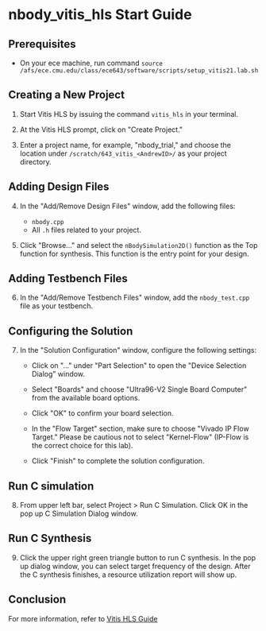 # nbody_vitis_hls Start Guide

## Prerequisites
- On your ece machine, run command `source /afs/ece.cmu.edu/class/ece643/software/scripts/setup_vitis21.lab.sh`
  
## Creating a New Project

1. Start Vitis HLS by issuing the command `vitis_hls` in your terminal.

2. At the Vitis HLS prompt, click on "Create Project."

3. Enter a project name, for example, "nbody_trial," and choose the location under `/scratch/643_vitis_<AndrewID>/` as your project directory.

## Adding Design Files

4. In the "Add/Remove Design Files" window, add the following files:
   - `nbody.cpp`
   - All `.h` files related to your project.

5. Click "Browse..." and select the `nBodySimulation2D()` function as the Top function for synthesis. This function is the entry point for your design.

## Adding Testbench Files

6. In the "Add/Remove Testbench Files" window, add the `nbody_test.cpp` file as your testbench.

## Configuring the Solution

7. In the "Solution Configuration" window, configure the following settings:

   - Click on "..." under "Part Selection" to open the "Device Selection Dialog" window.

   - Select "Boards" and choose "Ultra96-V2 Single Board Computer" from the available board options.

   - Click "OK" to confirm your board selection.

   - In the "Flow Target" section, make sure to choose "Vivado IP Flow Target." Please be cautious not to select "Kernel-Flow" (IP-Flow is the correct choice for this lab).

   - Click "Finish" to complete the solution configuration.

## Run C simulation

8. From upper left bar, select Project > Run C Simulation. Click OK in the pop up C Simulation Dialog window.

## Run C Synthesis
9. Click the upper right green triangle button to run C synthesis. In the pop up dialog window, you can select target frequency of the design.
    After the C synthesis finishes, a resource utilization report will show up.
   
## Conclusion
For more information, refer to [Vitis HLS Guide](https://xilinx.github.io/Vitis-Tutorials/2021-1/build/html/docs/Getting_Started/Vitis_HLS/Getting_Started_Vitis_HLS.html)
